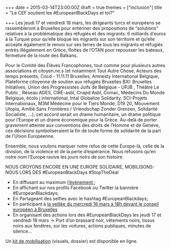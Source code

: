 +++
date = 2015-03-14T23:00:00Z
draft = true
themes = ["inclusion"]
title = "Le CEF soutient les #EuropeanBlackDays et toi?"

+++
Les jeudi 17 et vendredi 18 mars, les dirigeants turcs et européens se rassembleront à Bruxelles pour entériner des propositions de “solutions” relatives à la problématique des réfugiés et des migrants: 6 milliards d'euros à la Turquie pour qu’elle bloque les migrants sur son territoire et qu’elle accepte également le renvoi sur ses terres de tous les migrants et réfugiés entrés illégalement en Grèce, flottes de l’OTAN pour repousser les bateaux, fermeture de la route des Balkans.  
  
Pour le Comité des Élèves Francophones, tout comme pour plusieurs autres associations et citoyen.ne.s (et notamment Tout Autre Chose, Acteurs des temps présents, Cncd - 11.11.11 Bruxelles, Amnesty International Belgique, Plateforme citoyenne de soutien aux réfugiés Bruxelles BXI: Bruxelles Initiatives, Union des Progressistes Juifs de Belgique - UPJB , Théâtre Le Public , Réseau ADES, CIRÉ-asbl, Cnapd Asbl, Comac, Médecins Du Monde Belgique, écolo j international, Intal Globalize Solidarity, SCI-Projets Internationaux, M3M Médecine pour le Tiers Monde, D19 20, Mouvement Utopia, Amitié Sans Frontières / Vriendschap Zonder Grenzen, Solidarité Socialiste, ...), cet accord serait un drame humanitaire, un drame politique pour l’Europe et un drame économique pour la Grèce. Au-delà de porter gravement atteinte aux conventions des droits de l’Homme et de Genève, ces décisions symboliseraient la fin de toute forme de solidarité de la part de l’Union Européenne.  
  
Ensemble, nous voulons marquer notre refus de cette Europe-là, celle de la division, de la violence et de la perte d’espérance. Nous refusons qu’en notre nom l’Europe ravive les jours noirs de son histoire.  
  
NOUS CROYONS ENCORE EN UNE EUROPE SOLIDAIRE, MOBILISONS-NOUS LORS DES #EuropeanBlackDays #StopTheDeal

* En diffusant au maximum [l’événement ](https://www.facebook.com/events/1530328110596573/);
* En affichant sur nos profils Facebook ou Twitter la bannière #EuropeanBlackdays;
* En Partageant des selfies avec le hashtag #EuropeanBlackdays;
* En participant à [la veillée du mercredi 16 mars à 18h devant le conseil européen à Bruxelles](https://lc.cx/4WfM)
* En organisant des actions lors des #EuropeanBlackDays les jeudi 17 et vendredi 18 mars → Port d’un brassard noir, vêtements noirs, tissus noirs aux fenêtres, sur les voitures, actions publiques, minutes de silence…

Un [kit de mobilisation](https://lc.cx/4PrG) (visuels, dossier) est disponible en ligne.